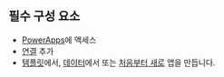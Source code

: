 ## <a name="prerequisites"></a>필수 구성 요소
* [PowerApps](https://web.powerapps.com/?utm_source=padocs&utm_medium=linkinadoc&utm_campaign=referralsfromdoc)에 액세스
* [연결](../maker/canvas-apps/add-manage-connections.md) 추가
* [템플릿](../maker/canvas-apps/get-started-test-drive.md)에서, [데이터](../maker/canvas-apps/get-started-create-from-data.md)에서 또는 [처음부터 새로](../maker/canvas-apps/get-started-create-from-blank.md) 앱을 만듭니다.
